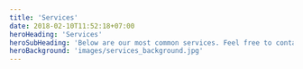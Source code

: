 ```yaml
---
title: 'Services'
date: 2018-02-10T11:52:18+07:00
heroHeading: 'Services'
heroSubHeading: 'Below are our most common services. Feel free to contact us for any other construction related needs that may not be listed.'
heroBackground: 'images/services_background.jpg'
---
```

